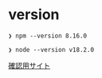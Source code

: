 # version

`❯ npm --version
8.16.0`

`❯ node --version
v18.2.0`

[確認用サイト](https://matcho.netlify.app/)
